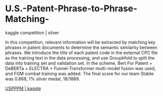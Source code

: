 # U.S.-Patent-Phrase-to-Phrase-Matching-
kaggle competition | silver

In this competition, relevant information will be extracted by matching key phrases in patent documents to determine the semantic similarity between phrases. We introduce the title of each patent code in the external CPC file as the training text in the data processing, and use Groupkfold to split the data into training set and validation set. In the scheme, Bert For Patent + DeBERTa + ELECTRA + Funnel-Transformer multi-model fusion was used, and FGM combat training was added. The final score for our team Stable was 0.868, 1% silver medal, 18/1889.

[USPPPM | kaggle](https://www.kaggle.com/competitions/us-patent-phrase-to-phrase-matching/leaderboard)
